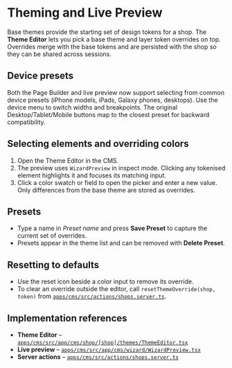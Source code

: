 # Theming and Live Preview

Base themes provide the starting set of design tokens for a shop. The **Theme Editor** lets you pick a base theme and layer token overrides on top. Overrides merge with the base tokens and are persisted with the shop so they can be shared across sessions.

## Device presets
Both the Page Builder and live preview now support selecting from common device presets (iPhone models, iPads, Galaxy phones, desktops). Use the device menu to switch widths and breakpoints. The original Desktop/Tablet/Mobile buttons map to the closest preset for backward compatibility.

## Selecting elements and overriding colors
1. Open the Theme Editor in the CMS.
2. The preview uses `WizardPreview` in inspect mode. Clicking any tokenised element highlights it and focuses its matching input.
3. Click a color swatch or field to open the picker and enter a new value. Only differences from the base theme are stored as overrides.

## Presets
- Type a name in *Preset name* and press **Save Preset** to capture the current set of overrides.
- Presets appear in the theme list and can be removed with **Delete Preset**.

## Resetting to defaults
- Use the reset icon beside a color input to remove its override.
- To clear an override outside the editor, call `resetThemeOverride(shop, token)` from [`apps/cms/src/actions/shops.server.ts`](../apps/cms/src/actions/shops.server.ts).

## Implementation references
- **Theme Editor** – [`apps/cms/src/app/cms/shop/[shop]/themes/ThemeEditor.tsx`](../apps/cms/src/app/cms/shop/[shop]/themes/ThemeEditor.tsx)
- **Live preview** – [`apps/cms/src/app/cms/wizard/WizardPreview.tsx`](../apps/cms/src/app/cms/wizard/WizardPreview.tsx)
- **Server actions** – [`apps/cms/src/actions/shops.server.ts`](../apps/cms/src/actions/shops.server.ts)
